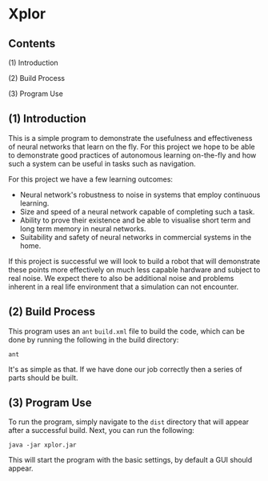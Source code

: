 # Xplor

## Contents

(1) Introduction

(2) Build Process

(3) Program Use

## (1) Introduction

This is a simple program to demonstrate the usefulness and effectiveness of
neural networks that learn on the fly. For this project we hope to be able to
demonstrate good practices of autonomous learning on-the-fly and how such a
system can be useful in tasks such as navigation.

For this project we have a few learning outcomes:

  * Neural network's robustness to noise in systems that employ continuous
  learning.
  * Size and speed of a neural network capable of completing such a task.
  * Ability to prove their existence and be able to visualise short term and
  long term memory in neural networks.
  * Suitability and safety of neural networks in commercial systems in the
  home.

If this project is successful we will look to build a robot that will
demonstrate these points more effectively on much less capable hardware and
subject to real noise. We expect there to also be additional noise and problems
inherent in a real life environment that a simulation can not encounter.

## (2) Build Process

This program uses an `ant` `build.xml` file to build the code, which can be
done by running the following in the build directory:

    ant

It's as simple as that. If we have done our job correctly then a series of
parts should be built.

## (3) Program Use

To run the program, simply navigate to the `dist` directory that will appear
after a successful build. Next, you can run the following:

    java -jar xplor.jar

This will start the program with the basic settings, by default a GUI should
appear.
